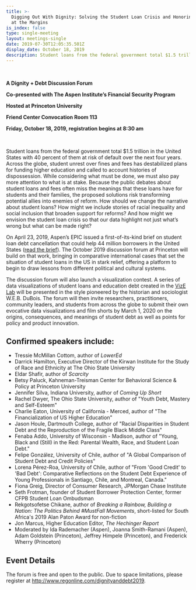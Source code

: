 ```yaml
---
title: >-
  Digging Out With Dignity: Solving the Student Loan Crisis and Honoring Meaning
  at the Margins 
is_index: false
type: single-meeting
layout: meetings-single
date: 2019-07-30T12:05:35.501Z
display_date: October 18, 2019
description: Student loans from the federal government total $1.5 trillion in the United States with 40 percent of them at risk of default over the next four years. Across the globe, student unrest over fines and fees has destabilized plans for funding higher education and called to account histories of dispossession. While considering what must be done, we must also pay more attention to what is at stake.
---
```

<br>

**A Dignity + Debt Discussion Forum**

**Co-presented with The Aspen Institute’s Financial Security Program** 

**Hosted at Princeton University** 

**Friend Center Convocation Room 113**

**Friday, October 18, 2019, registration begins at 8:30 am**

<br/>

Student loans from the federal government total $1.5 trillion in the United States with 40 percent of them at risk of default over the next four years. Across the globe, student unrest over fines and fees has destabilized plans for funding higher education and called to account histories of dispossession. While considering what must be done, we must also pay more attention to what is at stake. Because the public debates about student loans and fees often miss the meanings that these loans have for students and their families, the proposed solutions risk transforming potential allies into enemies of reform. How should we change the narrative about student loans? How might we include stories of racial inequality and social inclusion that broaden support for reforms? And how might we envision the student loan crisis so that our data highlight not just what’s wrong but what can be made right? 

On April 23, 2019, Aspen’s EPIC issued a first-of-its-kind brief on student loan debt cancellation that could help 44 million borrowers in the United States ([read the brief](http://www.aspenepic.org/student-loan-cancellation/)). The October 2019 discussion forum at Princeton will build on that work, bringing in comparative international cases that set the situation of student loans in the US in stark relief, offering a platform to begin to draw lessons from different political and cultural systems.  

The discussion forum will also launch a visualization contest. A series of data visualizations of student loans and education debt created in the [VizE Lab](http://vizelab.princeton.edu) will be presented in the style pioneered by the historian and sociologist W.E.B. DuBois. The forum will then invite researchers, practitioners, community leaders, and students from across the globe to submit their own evocative data visualizations and film shorts by March 1, 2020 on the origins, consequences, and meanings of student debt as well as points for policy and product innovation.  

## Confirmed speakers include:

* Tressie McMillan Cottom, author of _LowerEd_
* Darrick Hamilton, Executive Director of the Kirwan Institute for the Study of Race and Ethnicity at The Ohio State University 
* Eldar Shafir, author of _Scarcity_ 
* Betsy Paluck, Kahneman-Treisman Center for Behavioral Science & Policy at Princeton University 
* Jennifer Silva, Indiana University, author of _Coming Up Short_ 
* Rachel Dwyer, The Ohio State University, author of "Youth Debt, Mastery and Self-Esteem" 
* Charlie Eaton, University of California - Merced, author of "The Financialization of US Higher Education"
* Jason Houle, Dartmouth College, author of "Racial Disparities in Student Debt and the Reproduction of the Fragile Black Middle Class"
* Fenaba Addo, University of Wisconsin - Madison, author of "Young, Black and (Still) in the Red: Parental Wealth, Race, and Student Loan Debt."
* Felipe González, University of Chile, author of "A Global Comparison of Student Debt and Credit Policies" 
* Lorena Pérez-Roa, University of Chile, author of "From 'Good Credit' to 'Bad Debt': Comparative Reflections on the Student Debt Experience of Young Professionals in Santiago, Chile, and Montreal, Canada."
* Fiona Greig, Director of Consumer Research, JPMorgan Chase Institute
* Seth Frotman, founder of Student Borrower Protection Center, former CFPB Student Loan Ombudsman 
* Rekgotsofetse Chikane, author of _Breaking a Rainbow, Building a Nation: The Politics Behind #MustFall Movements_, short-listed for South Africa's 2019 Alan Paton Award for non-fiction 
* Jon Marcus, Higher Education Editor, _The Hechinger Report_ 
* Moderated by Ida Rademacher (Aspen), Joanna Smith-Ramani (Aspen), Adam Goldstein (Princeton), Jeffrey Himpele (Princeton), and Frederick Wherry (Princeton) 

## Event Details

The forum is free and open to the public. Due to space limitations, please register at <http://www.regonline.com/dignityanddebt2019>.
